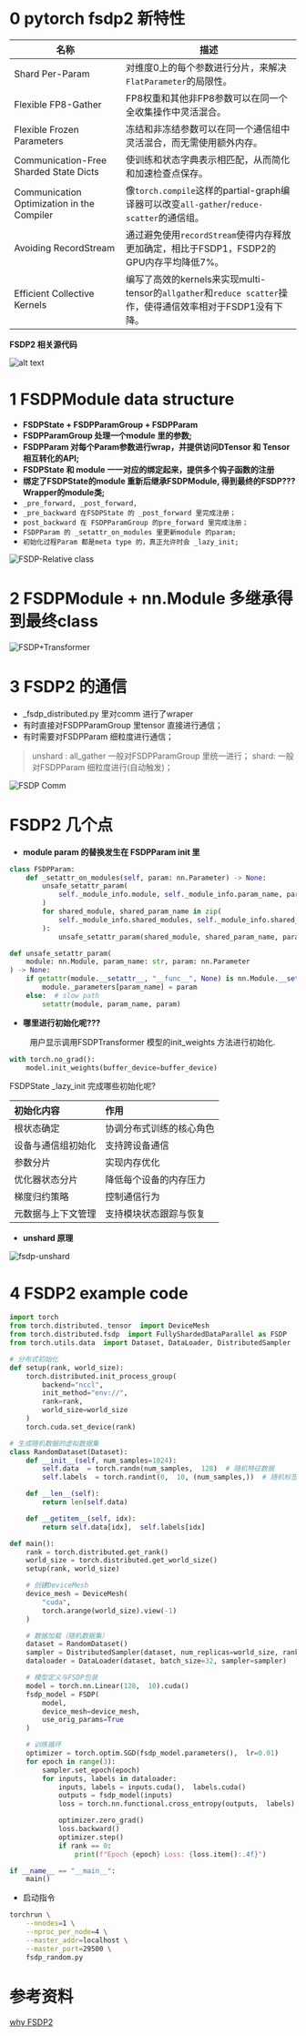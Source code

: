 # 0 pytorch fsdp2 新特性
| 名称                              | 描述                                                                                                                                                                                                 |
|-----------------------------------|-----------------------------------------------------------------------------------------------------------------------------------------------------------------------------------------------------|
| Shard Per-Param                   | 对维度0上的每个参数进行分片，来解决`FlatParameter`的局限性。                                                                                                                                         |
| Flexible FP8-Gather               | FP8权重和其他非FP8参数可以在同一个全收集操作中灵活混合。                                                                                                                                             |
| Flexible Frozen Parameters        | 冻结和非冻结参数可以在同一个通信组中灵活混合，而无需使用额外内存。                                                                                                                                   |
| Communication-Free Sharded State Dicts | 使训练和状态字典表示相匹配，从而简化和加速检查点保存。                                                                                                                                               |
| Communication Optimization in the Compiler | 像`torch.compile`这样的partial-graph编译器可以改变`all-gather`/`reduce-scatter`的通信组。                                                                                                           |
| Avoiding RecordStream             | 通过避免使用`recordStream`使得内存释放更加确定，相比于FSDP1，FSDP2的GPU内存平均降低7%。                                                                                                             |
| Efficient Collective Kernels      | 编写了高效的kernels来实现multi-tensor的`allgather`和`reduce scatter`操作，使得通信效率相对于FSDP1没有下降。                                                                                          |

**FSDP2 相关源代码**

![alt text](images/image.png)

# 1 FSDPModule data structure

- **FSDPState + FSDPParamGroup + FSDPParam**
- **FSDPParamGroup 处理一个module 里的参数;**
- **FSDPParam 对每个Param参数进行wrap，并提供访问DTensor 和 Tensor 相互转化的API;**
- **FSDPState 和 module 一一对应的绑定起来，提供多个钩子函数的注册**
- **绑定了FSDPState的module 重新后继承FSDPModule, 得到最终的FSDP???Wrapper的module类;**
- `_pre_forward, _post_forward,`
- `_pre_backward 在FSDPState 的 _post_forward 里完成注册；`
- `post_backward 在 FSDPParamGroup 的pre_forward 里完成注册；`
- `FSDPParam 的 _setattr_on_modules 里更新module 的param;`
- `初始化过程Param 都是meta type 的，真正允许时会 _lazy_init;`

![FSDP-Relative class](./images/FSDP-Class.jpg)

# 2 FSDPModule + nn.Module 多继承得到最终class

![FSDP+Transformer](./images/FSDP-Transformer.png)

# 3 FSDP2 的通信

- _fsdp_distributed.py 里对comm 进行了wraper
- 有时直接对FSDPParamGroup 里tensor 直接进行通信；
- 有时需要对FSDPParam 细粒度进行通信；

> unshard : all_gather 一般对FSDPParamGroup 里统一进行；
> shard:  一般对FSDPParam 细粒度进行(自动触发)；

![FSDP Comm](./images/FSDP-Comm.png)

# FSDP2 几个点
- **module param 的替换发生在 FSDPParam init 里**

```python
class FSDPParam:
    def _setattr_on_modules(self, param: nn.Parameter) -> None:
        unsafe_setattr_param(
            self._module_info.module, self._module_info.param_name, param
        )
        for shared_module, shared_param_name in zip(
            self._module_info.shared_modules, self._module_info.shared_param_names
        ):
            unsafe_setattr_param(shared_module, shared_param_name, param)

def unsafe_setattr_param(
    module: nn.Module, param_name: str, param: nn.Parameter
) -> None:
    if getattr(module.__setattr__, "__func__", None) is nn.Module.__setattr__:
        module._parameters[param_name] = param
    else:  # slow path
        setattr(module, param_name, param)
```

- **哪里进行初始化呢???**

&nbsp;&nbsp;&nbsp;&nbsp;&nbsp;&nbsp;&nbsp;&nbsp; 用户显示调用FSDPTransformer 模型的init_weights 方法进行初始化.

```python
with torch.no_grad():
    model.init_weights(buffer_device=buffer_device)
```

FSDPState _lazy_init 完成哪些初始化呢?


|初始化内容|作用|
|:----|:----|
|根状态确定|协调分布式训练的核心角色|
|设备与通信组初始化|支持跨设备通信|
|参数分片|实现内存优化|
|优化器状态分片|降低每个设备的内存压力|
|梯度归约策略|控制通信行为|
|元数据与上下文管理|支持模块状态跟踪与恢复|

- **unshard 原理**

![fsdp-unshard](./images/fsdp-unshard.jpg)

# 4 FSDP2 example code

```python
import torch
from torch.distributed._tensor  import DeviceMesh
from torch.distributed.fsdp  import FullyShardedDataParallel as FSDP
from torch.utils.data  import Dataset, DataLoader, DistributedSampler

# 分布式初始化
def setup(rank, world_size):
    torch.distributed.init_process_group(
        backend="nccl",
        init_method="env://",
        rank=rank,
        world_size=world_size
    )
    torch.cuda.set_device(rank)

# 生成随机数据的虚拟数据集
class RandomDataset(Dataset):
    def __init__(self, num_samples=1024):
        self.data  = torch.randn(num_samples,  128)  # 随机特征数据
        self.labels  = torch.randint(0,  10, (num_samples,))  # 随机标签

    def __len__(self):
        return len(self.data)

    def __getitem__(self, idx):
        return self.data[idx],  self.labels[idx]

def main():
    rank = torch.distributed.get_rank()
    world_size = torch.distributed.get_world_size()
    setup(rank, world_size)

    # 创建DeviceMesh
    device_mesh = DeviceMesh(
        "cuda",
        torch.arange(world_size).view(-1)
    )

    # 数据加载（随机数据集）
    dataset = RandomDataset()
    sampler = DistributedSampler(dataset, num_replicas=world_size, rank=rank)
    dataloader = DataLoader(dataset, batch_size=32, sampler=sampler)

    # 模型定义与FSDP包装
    model = torch.nn.Linear(128,  10).cuda()
    fsdp_model = FSDP(
        model,
        device_mesh=device_mesh,
        use_orig_params=True
    )

    # 训练循环
    optimizer = torch.optim.SGD(fsdp_model.parameters(),  lr=0.01)
    for epoch in range(3):
        sampler.set_epoch(epoch)
        for inputs, labels in dataloader:
            inputs, labels = inputs.cuda(),  labels.cuda()
            outputs = fsdp_model(inputs)
            loss = torch.nn.functional.cross_entropy(outputs,  labels)

            optimizer.zero_grad()
            loss.backward()
            optimizer.step()
            if rank == 0:
                print(f"Epoch {epoch} Loss: {loss.item():.4f}")

if __name__ == "__main__":
    main()

```
- 启动指令

```bash
torchrun \
    --nnodes=1 \
    --nproc_per_node=4 \
    --master_addr=localhost \
    --master_port=29500 \
    fsdp_random.py
```

# 参考资料
[why FSDP2](https://github.com/pytorch/torchtitan/blob/main/docs/fsdp.md)


